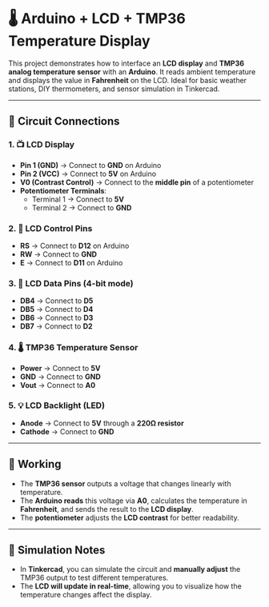 # 🌡️ Arduino + LCD + TMP36 Temperature Display

This project demonstrates how to interface an **LCD display** and **TMP36 analog temperature sensor** with an **Arduino**. It reads ambient temperature and displays the value in **Fahrenheit** on the LCD. Ideal for basic weather stations, DIY thermometers, and sensor simulation in Tinkercad.

---

## 🔌 Circuit Connections

### 1. 📺 LCD Display
- **Pin 1 (GND)** → Connect to **GND** on Arduino  
- **Pin 2 (VCC)** → Connect to **5V** on Arduino  
- **V0 (Contrast Control)** → Connect to the **middle pin** of a potentiometer  
- **Potentiometer Terminals**:  
  - Terminal 1 → Connect to **5V**  
  - Terminal 2 → Connect to **GND**

### 2. 🧠 LCD Control Pins
- **RS** → Connect to **D12** on Arduino  
- **RW** → Connect to **GND**  
- **E** → Connect to **D11** on Arduino  

### 3. 🔢 LCD Data Pins (4-bit mode)
- **DB4** → Connect to **D5**  
- **DB5** → Connect to **D4**  
- **DB6** → Connect to **D3**  
- **DB7** → Connect to **D2**

### 4. 🌡️ TMP36 Temperature Sensor
- **Power** → Connect to **5V**  
- **GND** → Connect to **GND**  
- **Vout** → Connect to **A0**  

### 5. 💡 LCD Backlight (LED)
- **Anode** → Connect to **5V** through a **220Ω resistor**  
- **Cathode** → Connect to **GND**

---

## 🧠 Working

- The **TMP36 sensor** outputs a voltage that changes linearly with temperature.
- The **Arduino reads** this voltage via **A0**, calculates the temperature in **Fahrenheit**, and sends the result to the **LCD display**.
- The **potentiometer** adjusts the **LCD contrast** for better readability.

---

## 🧪 Simulation Notes

- In **Tinkercad**, you can simulate the circuit and **manually adjust** the TMP36 output to test different temperatures.
- The **LCD will update in real-time**, allowing you to visualize how the temperature changes affect the display.

